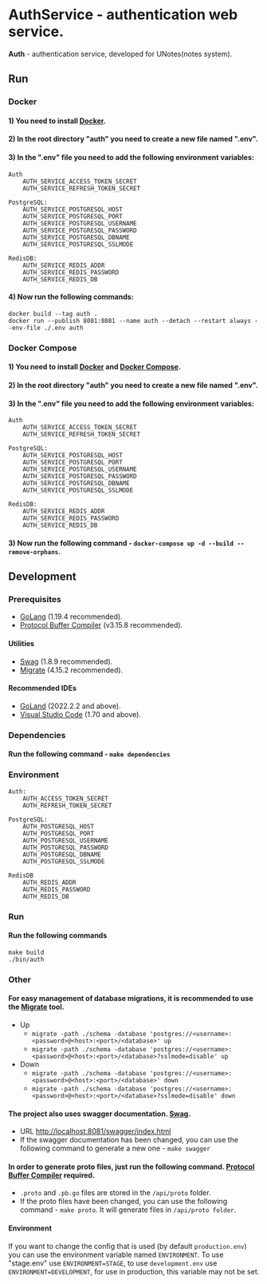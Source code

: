 # AuthService - authentication web service.

**Auth** - authentication service, developed for UNotes(notes system).

## Run

### Docker

#### 1) You need to install [Docker](https://docs.docker.com/get-docker).

#### 2) In the root directory "auth" you need to create a new file named ".env".

#### 3) In the ".env" file you need to add the following environment variables:

    Auth
        AUTH_SERVICE_ACCESS_TOKEN_SECRET
        AUTH_SERVICE_REFRESH_TOKEN_SECRET

    PostgreSQL:
        AUTH_SERVICE_POSTGRESQL_HOST
        AUTH_SERVICE_POSTGRESQL_PORT
        AUTH_SERVICE_POSTGRESQL_USERNAME
        AUTH_SERVICE_POSTGRESQL_PASSWORD
        AUTH_SERVICE_POSTGRESQL_DBNAME
        AUTH_SERVICE_POSTGRESQL_SSLMODE

    RedisDB:
        AUTH_SERVICE_REDIS_ADDR
        AUTH_SERVICE_REDIS_PASSWORD
        AUTH_SERVICE_REDIS_DB

#### 4) Now run the following commands:

    docker build --tag auth .
    docker run --publish 8081:8081 --name auth --detach --restart always --env-file ./.env auth

### Docker Compose

#### 1) You need to install [Docker](https://docs.docker.com/get-docker) and [Docker Compose](https://docs.docker.com/compose/install).

#### 2) In the root directory "auth" you need to create a new file named ".env".

#### 3) In the ".env" file you need to add the following environment variables:

    Auth
        AUTH_SERVICE_ACCESS_TOKEN_SECRET
        AUTH_SERVICE_REFRESH_TOKEN_SECRET

    PostgreSQL:
        AUTH_SERVICE_POSTGRESQL_HOST
        AUTH_SERVICE_POSTGRESQL_PORT
        AUTH_SERVICE_POSTGRESQL_USERNAME
        AUTH_SERVICE_POSTGRESQL_PASSWORD
        AUTH_SERVICE_POSTGRESQL_DBNAME
        AUTH_SERVICE_POSTGRESQL_SSLMODE

    RedisDB:
        AUTH_SERVICE_REDIS_ADDR
        AUTH_SERVICE_REDIS_PASSWORD
        AUTH_SERVICE_REDIS_DB

#### 3) Now run the following command - `docker-compose up -d --build --remove-orphans`.

## Development

### Prerequisites

- [GoLang](https://go.dev/dl) (1.19.4 recommended).
- [Protocol Buffer Compiler](https://grpc.io/docs/protoc-installation) (v3.15.8 recommended).

#### Utilities

- [Swag](https://github.com/swaggo/swag) (1.8.9 recommended).
- [Migrate](https://github.com/golang-migrate/migrate) (4.15.2 recommended).

#### Recommended IDEs

- [GoLand](https://www.jetbrains.com/go) (2022.2.2 and above).
- [Visual Studio Code](https://code.visualstudio.com) (1.70 and above).

### Dependencies

#### Run the following command - `make dependencies`

### Environment

    Auth:
        AUTH_ACCESS_TOKEN_SECRET
        AUTH_REFRESH_TOKEN_SECRET

    PostgreSQL:
        AUTH_POSTGRESQL_HOST
        AUTH_POSTGRESQL_PORT
        AUTH_POSTGRESQL_USERNAME
        AUTH_POSTGRESQL_PASSWORD
        AUTH_POSTGRESQL_DBNAME
        AUTH_POSTGRESQL_SSLMODE

    RedisDB
        AUTH_REDIS_ADDR
        AUTH_REDIS_PASSWORD
        AUTH_REDIS_DB

### Run

#### Run the following commands

    make build
    ./bin/auth

### Other

#### For easy management of database migrations, it is recommended to use the [Migrate](https://github.com/golang-migrate/migrate) tool.

- Up
    - `migrate -path ./schema -database 'postgres://<username>:<password>@<host>:<port>/<database>' up`
    - `migrate -path ./schema -database 'postgres://<username>:<password>@<host>:<port>/<database>?sslmode=disable' up`
- Down
    - `migrate -path ./schema -database 'postgres://<username>:<password>@<host>:<port>/<database>' down`
    - `migrate -path ./schema -database 'postgres://<username>:<password>@<host>:<port>/<database>?sslmode=disable' down`

#### The project also uses swagger documentation. [Swag](https://github.com/swaggo/swag).

- URL [http://localhost:8081/swagger/index.html](http://localhost:8081/swagger/index.html)
- If the swagger documentation has been changed, you can use the following command to generate a new
  one - `make swagger`

#### In order to generate proto files, just run the following command. [Protocol Buffer Compiler](https://grpc.io/docs/protoc-installation) required.

- `.proto` and `.pb.go` files are stored in the `/api/proto` folder.
- If the proto files have been changed, you can use the following command - `make proto`. It will generate files in
  `/api/proto folder`.

#### Environment

If you want to change the config that is used (by default `production.env`) you can use the environment variable
named `ENVIRONMENT`. To use "stage.env" use `ENVIRONMENT=STAGE`, to use `development.env` use `ENVIRONMENT=DEVELOPMENT`,
for use in production, this variable may not be set.
